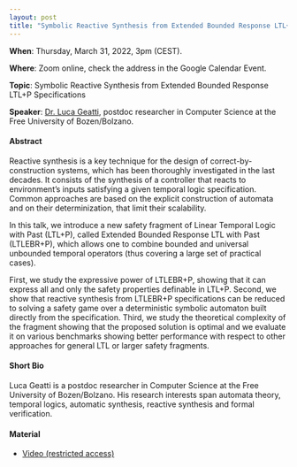 ```yaml
---
layout: post 
title: "Symbolic Reactive Synthesis from Extended Bounded Response LTL+P Specifications"
---
```


**When**:  Thursday, March 31, 2022, 3pm (CEST).

**Where**: Zoom online, check the address in the Google Calendar Event.

**Topic**: Symbolic Reactive Synthesis from Extended Bounded Response LTL+P Specifications

**Speaker**: [Dr. Luca Geatti](http://users.dimi.uniud.it/~luca.geatti/), postdoc researcher in Computer Science at the Free University of Bozen/Bolzano.

#### Abstract

Reactive synthesis is a key technique for the design of correct-by-construction systems, which has been thoroughly investigated in the last decades. It consists of the synthesis of a controller that reacts to environment’s inputs satisfying a given temporal logic specification. Common approaches are based on the explicit construction of automata and on their determinization, that limit their scalability. 

In this talk, we introduce a new safety fragment of Linear Temporal Logic with Past (LTL+P), called Extended Bounded Response LTL with Past (LTLEBR+P), which allows one to combine bounded and universal unbounded temporal operators (thus covering a large set of practical cases). 

First, we study the expressive power of LTLEBR+P, showing that it can express all and only the safety properties definable in LTL+P.  Second, we show that reactive synthesis from LTLEBR+P specifications can be reduced to solving a safety game over a deterministic symbolic automaton built directly from the specification. Third, we study the theoretical complexity of the fragment showing that the proposed solution is optimal and we evaluate it on various benchmarks showing better performance with respect to other approaches for general LTL or larger safety fragments.
 


#### Short Bio

Luca Geatti is a postdoc researcher in Computer Science at the Free University of Bozen/Bolzano. His research interests span automata theory, temporal logics, automatic synthesis, reactive synthesis and formal verification.


#### Material

- [Video (restricted access)](https://uniroma1.zoom.us/rec/share/JQDMqOwv82vj8KQJOzGOB6l1jXhtdFeglK-MQ_HghpSvd96sDx2QlcyiQM857SiG.kHTHrXE9Bu_0wSxo?startTime=1648731847000)